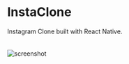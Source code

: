 # InstaClone

Instagram Clone built with React Native.

<img src="./screenshot.gif" alt="screenshot" style="margin-top: 20px;">
